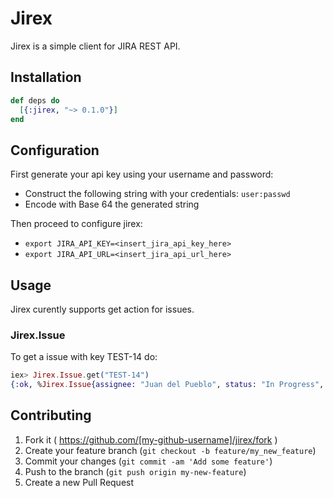 # Jirex

Jirex is a simple client for JIRA REST API.

## Installation

  ```elixir
  def deps do
    [{:jirex, "~> 0.1.0"}]
  end
  ```

## Configuration

First generate your api key using your username and password:

  - Construct the following string with your credentials: `user:passwd`
  - Encode with Base 64 the generated string

Then proceed to configure jirex:

  - `export JIRA_API_KEY=<insert_jira_api_key_here>`
  - `export JIRA_API_URL=<insert_jira_api_url_here>`

## Usage

Jirex curently supports get action for issues.

### Jirex.Issue

To get a issue with key TEST-14 do:

```elixir
iex> Jirex.Issue.get("TEST-14")
{:ok, %Jirex.Issue{assignee: "Juan del Pueblo", status: "In Progress", summary: "Hello", desciption: "weepaaa"}}
```

## Contributing

1. Fork it ( https://github.com/[my-github-username]/jirex/fork )
2. Create your feature branch (`git checkout -b feature/my_new_feature`)
3. Commit your changes (`git commit -am 'Add some feature'`)
4. Push to the branch (`git push origin my-new-feature`)
5. Create a new Pull Request
